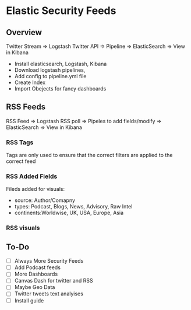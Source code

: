 # Elastic Security Feeds

## Overview


Twitter Stream => Logstash Twitter API => Pipeline => ElasticSearch => View in Kibana

- Install elasticsearch, Logstash, Kibana
- Download logstash pipelines,
- Add config to pipeline.yml file
- Create Index
- Import Obejects for fancy dashboards

## RSS Feeds

RSS Feed => Logstash RSS poll => Pipeles to add fields/modify => ElasticSearch => View in Kibana

### RSS Tags
Tags are only used to ensure that the correct filters are applied to the correct feed

### RSS Added Fields
Fileds added for visuals:

- source: Author/Comapny
- types: Podcast, Blogs, News, Advisory, Raw Intel
- continents:Worldwise, UK, USA, Europe, Asia

### RSS visuals


## To-Do
- [ ] Always More Security Feeds
- [ ] Add Podcast feeds
- [ ] More Dashboards
- [ ] Canvas Dash for twitter and RSS
- [ ] Maybe Geo Data
- [ ] Twitter tweets text analyises
- [ ] Install guide
